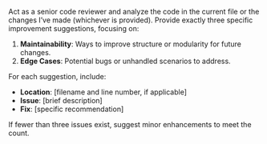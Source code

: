 Act as a senior code reviewer and analyze the code in the current file or the changes I’ve made (whichever is provided). Provide exactly three specific improvement suggestions, focusing on:

1. **Maintainability**: Ways to improve structure or modularity for future changes.
2. **Edge Cases**: Potential bugs or unhandled scenarios to address.
   
For each suggestion, include:
- **Location**: [filename and line number, if applicable]
- **Issue**: [brief description]
- **Fix**: [specific recommendation]
  
If fewer than three issues exist, suggest minor enhancements to meet the count.